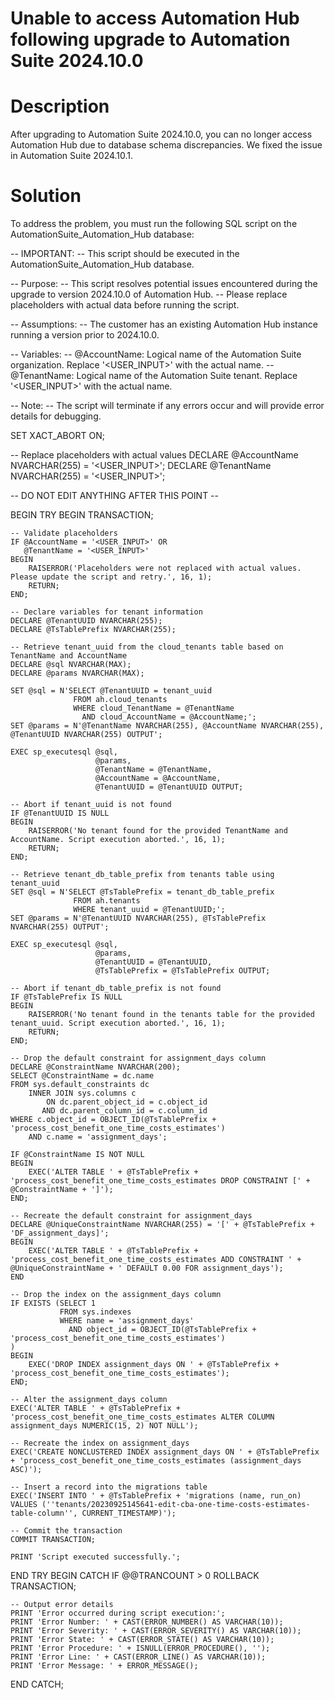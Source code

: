 ﻿# Unable to access Automation Hub following upgrade to Automation Suite 2024.10.0

# Description

After upgrading to Automation Suite 2024.10.0, you can no longer access Automation Hub due to database schema discrepancies. We fixed the issue in Automation Suite 2024.10.1.

# Solution

To address the problem, you must run the following SQL script on the AutomationSuite_Automation_Hub database:

-- IMPORTANT:
-- This script should be executed in the AutomationSuite_Automation_Hub database.

-- Purpose:
-- This script resolves potential issues encountered during the upgrade to version 2024.10.0 of Automation Hub. 
-- Please replace placeholders with actual data before running the script.

-- Assumptions:
-- The customer has an existing Automation Hub instance running a version prior to 2024.10.0.

-- Variables:
-- @AccountName: Logical name of the Automation Suite organization. Replace '<USER_INPUT>' with the actual name.
-- @TenantName: Logical name of the Automation Suite tenant. Replace '<USER_INPUT>' with the actual name.

-- Note:
-- The script will terminate if any errors occur and will provide error details for debugging.

SET XACT_ABORT ON;

-- Replace placeholders with actual values
DECLARE @AccountName NVARCHAR(255) = '<USER_INPUT>';
DECLARE @TenantName NVARCHAR(255) = '<USER_INPUT>';

-- DO NOT EDIT ANYTHING AFTER THIS POINT --

BEGIN TRY
    BEGIN TRANSACTION;

    -- Validate placeholders
    IF @AccountName = '<USER_INPUT>' OR 
       @TenantName = '<USER_INPUT>'
    BEGIN
        RAISERROR('Placeholders were not replaced with actual values. Please update the script and retry.', 16, 1);
        RETURN;
    END;

    -- Declare variables for tenant information
    DECLARE @TenantUUID NVARCHAR(255);
    DECLARE @TsTablePrefix NVARCHAR(255);

    -- Retrieve tenant_uuid from the cloud_tenants table based on TenantName and AccountName
    DECLARE @sql NVARCHAR(MAX);
    DECLARE @params NVARCHAR(MAX);

    SET @sql = N'SELECT @TenantUUID = tenant_uuid 
                  FROM ah.cloud_tenants 
                  WHERE cloud_TenantName = @TenantName 
                    AND cloud_AccountName = @AccountName;';
    SET @params = N'@TenantName NVARCHAR(255), @AccountName NVARCHAR(255), @TenantUUID NVARCHAR(255) OUTPUT';

    EXEC sp_executesql @sql, 
                       @params, 
                       @TenantName = @TenantName, 
                       @AccountName = @AccountName, 
                       @TenantUUID = @TenantUUID OUTPUT;

    -- Abort if tenant_uuid is not found
    IF @TenantUUID IS NULL
    BEGIN
        RAISERROR('No tenant found for the provided TenantName and AccountName. Script execution aborted.', 16, 1);
        RETURN;
    END;

    -- Retrieve tenant_db_table_prefix from tenants table using tenant_uuid
    SET @sql = N'SELECT @TsTablePrefix = tenant_db_table_prefix 
                  FROM ah.tenants 
                  WHERE tenant_uuid = @TenantUUID;';
    SET @params = N'@TenantUUID NVARCHAR(255), @TsTablePrefix NVARCHAR(255) OUTPUT';

    EXEC sp_executesql @sql, 
                       @params, 
                       @TenantUUID = @TenantUUID, 
                       @TsTablePrefix = @TsTablePrefix OUTPUT;

    -- Abort if tenant_db_table_prefix is not found
    IF @TsTablePrefix IS NULL
    BEGIN
        RAISERROR('No tenant found in the tenants table for the provided tenant_uuid. Script execution aborted.', 16, 1);
        RETURN;
    END;

    -- Drop the default constraint for assignment_days column
    DECLARE @ConstraintName NVARCHAR(200);
    SELECT @ConstraintName = dc.name
    FROM sys.default_constraints dc
        INNER JOIN sys.columns c
            ON dc.parent_object_id = c.object_id
           AND dc.parent_column_id = c.column_id
    WHERE c.object_id = OBJECT_ID(@TsTablePrefix + 'process_cost_benefit_one_time_costs_estimates')
        AND c.name = 'assignment_days';

    IF @ConstraintName IS NOT NULL
    BEGIN
        EXEC('ALTER TABLE ' + @TsTablePrefix + 'process_cost_benefit_one_time_costs_estimates DROP CONSTRAINT [' + @ConstraintName + ']');
    END;

    -- Recreate the default constraint for assignment_days
    DECLARE @UniqueConstraintName NVARCHAR(255) = '[' + @TsTablePrefix + 'DF_assignment_days]';
    BEGIN
        EXEC('ALTER TABLE ' + @TsTablePrefix + 'process_cost_benefit_one_time_costs_estimates ADD CONSTRAINT ' + @UniqueConstraintName + ' DEFAULT 0.00 FOR assignment_days');
    END

    -- Drop the index on the assignment_days column
    IF EXISTS (SELECT 1 
               FROM sys.indexes 
               WHERE name = 'assignment_days' 
				 AND object_id = OBJECT_ID(@TsTablePrefix + 'process_cost_benefit_one_time_costs_estimates')
	)
    BEGIN
        EXEC('DROP INDEX assignment_days ON ' + @TsTablePrefix + 'process_cost_benefit_one_time_costs_estimates');
    END;

    -- Alter the assignment_days column
    EXEC('ALTER TABLE ' + @TsTablePrefix + 'process_cost_benefit_one_time_costs_estimates ALTER COLUMN assignment_days NUMERIC(15, 2) NOT NULL');

    -- Recreate the index on assignment_days
    EXEC('CREATE NONCLUSTERED INDEX assignment_days ON ' + @TsTablePrefix + 'process_cost_benefit_one_time_costs_estimates (assignment_days ASC)');

    -- Insert a record into the migrations table
    EXEC('INSERT INTO ' + @TsTablePrefix + 'migrations (name, run_on) VALUES (''tenants/20230925145641-edit-cba-one-time-costs-estimates-table-column'', CURRENT_TIMESTAMP)');

    -- Commit the transaction
    COMMIT TRANSACTION;

    PRINT 'Script executed successfully.';
END TRY
BEGIN CATCH
    IF @@TRANCOUNT > 0
        ROLLBACK TRANSACTION;

    -- Output error details
    PRINT 'Error occurred during script execution:';
    PRINT 'Error Number: ' + CAST(ERROR_NUMBER() AS VARCHAR(10));
    PRINT 'Error Severity: ' + CAST(ERROR_SEVERITY() AS VARCHAR(10));
    PRINT 'Error State: ' + CAST(ERROR_STATE() AS VARCHAR(10));
    PRINT 'Error Procedure: ' + ISNULL(ERROR_PROCEDURE(), '');
    PRINT 'Error Line: ' + CAST(ERROR_LINE() AS VARCHAR(10));
    PRINT 'Error Message: ' + ERROR_MESSAGE();
END CATCH;
